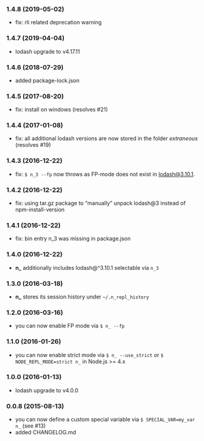 ### 1.4.8 (2019-05-02)

* fix: rli related deprecation warning

### 1.4.7 (2019-04-04)

* lodash upgrade to v4.17.11

### 1.4.6 (2018-07-29)

* added package-lock.json

### 1.4.5 (2017-08-20)

* fix: install on windows (resolves #21)

### 1.4.4 (2017-01-08)

* fix: all additional lodash versions are now stored in the folder _extraneous_ (resolves #19)

### 1.4.3 (2016-12-22)

* fix: `$ n_3 --fp` now throws as FP-mode does not exist in lodash@3.10.1.

### 1.4.2 (2016-12-22)

* fix: using tar.gz package to “manually” unpack lodash@3 instead of npm-install-version

### 1.4.1 (2016-12-22)

* fix: bin entry n_3 was missing in package.json

### 1.4.0 (2016-12-22)

* **n_** additionally includes lodash@^3.10.1 selectable via `n_3`

### 1.3.0 (2016-03-18)

* **n_** stores its session history under `~/.n_repl_history`

### 1.2.0 (2016-03-16)

* you can now enable FP mode via `$ n_ --fp`

### 1.1.0 (2016-01-26)

* you can now enable strict mode via `$ n_ --use_strict` or `$ NODE_REPL_MODE=strict n_` in Node.js >= 4.x

### 1.0.0 (2016-01-13)

* lodash upgrade to v4.0.0

### 0.0.8 (2015-08-13)

* you can now define a custom special variable via `$ SPECIAL_VAR=my_var n_` (see #13)
* added CHANGELOG.md
